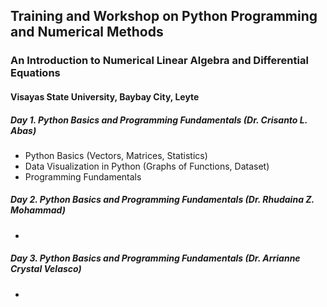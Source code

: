 ## Training and Workshop on Python Programming and Numerical Methods
### An Introduction to Numerical Linear Algebra and Differential Equations
#### Visayas State University, Baybay City, Leyte

##### Day 1. Python Basics and Programming Fundamentals (Dr. Crisanto L. Abas)
- Python Basics (Vectors, Matrices, Statistics)
- Data Visualization in Python (Graphs of Functions, Dataset)
- Programming Fundamentals


##### Day 2. Python Basics and Programming Fundamentals (Dr. Rhudaina Z. Mohammad)
- 

##### Day 3. Python Basics and Programming Fundamentals (Dr. Arrianne Crystal Velasco)
- 

